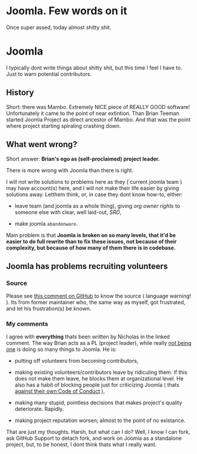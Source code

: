 # Joomla. Few words on it

Once super assed, today almost shitty shit.

# Joomla

I typically dont write things about shitty shit, but this time I feel I have to. Just to warn potential contributors.

## History

Short: there was Mambo. Extremely NICE piece of REALLY GOOD software! Unfortunately it came to the point of near extintion. Than Brian Teeman started Joomla Project as direct ancestor of Mambo. And that was the point where project starting spiraling crashing down.

## What went wrong?

Short answer: **Brian's ego as (self-proclaimed) project leader.**

There is more wrong with Joomla than there is right.

I will not write solutions to problems here as they ( current joomla team ) may have account(s) here, and I will not make their life easier by giving solutions away. Letthem think, or, in case they dont know how-to, either:

*   leave team (and joomla as a whole thing), giving *org owner rights* to someone else with clear, well laid-out, *SRD*,
    
*   make joomla `abandonware`.
    

Main problem is that **Joomla is broken on so many levels, that it'd be easier to do full rewrite than to fix these issues, not because of their complexity, but because of how many of them there is in codebase.**

## Joomla has problems recruiting volunteers

### Source

Please see [this comment on GitHub](https://github.com/joomla/joomla-cms/discussions/38577#discussioncomment-4187504) to know the source ( language warning! ). Its from former maintainer who, the same way as myself, got frustrated, and let his frustration(s) be known.

### My comments

I agree with **everything** thats been written by Nicholas in the linked comment. The way Brian acts as a PL (project leader), while really [not being one](https://volunteers.joomla.org/board-of-directors?start=75?start=54?start=18?start=63?start=10?start=36?start=6?start=6?start=6?start=65?start=33?start=80?start=66?start=12?start=55?start=21?start=39?start=45?start=90?start=85?start=30?start=10?start=5?start=20?start=40?start=25?start=15?start=3?start=3?limitstart=0?start=57?start=35?start=39?start=75?start=54?start=36?start=80?start=66?start=3?start=6?start=40?start=78?start=18?start=63?start=10?start=6?start=65?start=33?start=3?start=12?start=55?start=21?start=3?start=3?start=85?start=54?start=35?start=10?start=15?start=20?start=25?start=30?start=35?start=40?start=45?start=5?start=90?start=80?start=66?start=54) is doing so many things to Joomla. He is:

*   putting off volunteers from becoming contributors,
    
*   making existing volunteers/contributors leave by ridiculing them. If this does not make them leave, he blocks them at organizational level. He also has a habit of blocking people just for criticizing Joomla ( thats [against their own Code of Conduct](https://github.com/joomla/joomla-cms/blob/4.2-dev/CODE_OF_CONDUCT.md) ),
    
*   making many stupid, pointless decisions that makes project's quality deteriorate. Rapidly.
    
*   making project reputation worsen; almost to the point of no existance.
    

That are just my thoughts. Harsh, but what can I do? Well, I know I can fork, ask GitHub Support to detach fork, and work on Joomla as a standalone project, but, to be honest, I dont think thats what I really want.